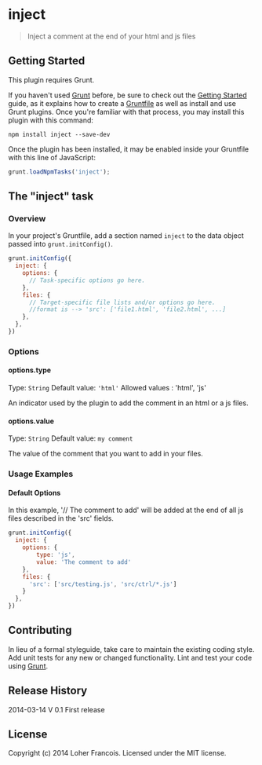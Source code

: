 # inject

> Inject a comment at the end of your html and js files

## Getting Started
This plugin requires Grunt.

If you haven't used [Grunt](http://gruntjs.com/) before, be sure to check out the [Getting Started](http://gruntjs.com/getting-started) guide, as it explains how to create a [Gruntfile](http://gruntjs.com/sample-gruntfile) as well as install and use Grunt plugins. Once you're familiar with that process, you may install this plugin with this command:

```shell
npm install inject --save-dev
```

Once the plugin has been installed, it may be enabled inside your Gruntfile with this line of JavaScript:

```js
grunt.loadNpmTasks('inject');
```

## The "inject" task

### Overview
In your project's Gruntfile, add a section named `inject` to the data object passed into `grunt.initConfig()`.

```js
grunt.initConfig({
  inject: {
    options: {
      // Task-specific options go here.
    },
    files: {
      // Target-specific file lists and/or options go here.
	  //format is --> 'src': ['file1.html', 'file2.html', ...]
    },
  },
})
```

### Options

#### options.type
Type: `String`
Default value: `'html'`
Allowed values : 'html', 'js'

An indicator used by the plugin to add the comment in an html or a js files.

#### options.value
Type: `String`
Default value: `my comment`

The value of the comment that you want to add in your files.

### Usage Examples

#### Default Options
In this example, '// The comment to add' will be added at the end of all js files described in the 'src' fields. 

```js
grunt.initConfig({
  inject: {
    options: {
		type: 'js',
		value: 'The comment to add'
	},
    files: {
      'src': ['src/testing.js', 'src/ctrl/*.js']
    }
  },
})
```

## Contributing
In lieu of a formal styleguide, take care to maintain the existing coding style. Add unit tests for any new or changed functionality. Lint and test your code using [Grunt](http://gruntjs.com/).

## Release History
2014-03-14       V 0.1       First release

## License
Copyright (c) 2014 Loher Francois. Licensed under the MIT license.
